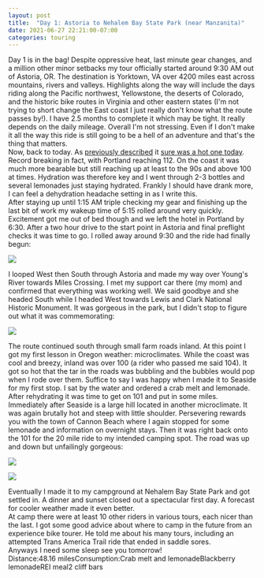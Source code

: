 ```yaml
---
layout: post
title:  "Day 1: Astoria to Nehalem Bay State Park (near Manzanita)"
date: 2021-06-27 22:21:00-07:00
categories: touring
---
```

Day 1 is in the bag! Despite oppressive heat, last minute gear changes, and a million other minor setbacks my tour officially started around 9:30 AM out of Astoria, OR. The destination is Yorktown, VA over 4200 miles east across mountains, rivers and valleys. Highlights along the way will include the days riding along the Pacific northwest, Yellowstone, the deserts of Colorado, and the historic bike routes in Virginia and other eastern states (I'm not trying to short change the East coast I just really don't know what the route passes by!). I have 2.5 months to complete it which may be tight. It really depends on the daily mileage. Overall I'm not stressing. Even if I don't make it all the way this ride is still going to be a hell of an adventure and that's the thing that matters.  
Now, back to today. As [previously described](http://www.blaise.bike/2021/06/the-heat.html) it [sure was a hot one today](https://youtu.be/cW6JqGyqMbQ). Record breaking in fact, with Portland reaching 112. On the coast it was much more bearable but still reaching up at least to the 90s and above 100 at times. Hydration was therefore key and I went through 2-3 bottles and several lemonades just staying hydrated. Frankly I should have drank more, I can feel a dehydration headache setting in as I write this.  
After staying up until 1:15 AM triple checking my gear and finishing up the last bit of work my wakeup time of 5:15 rolled around very quickly. Excitement got me out of bed though and we left the hotel in Portland by 6:30. After a two hour drive to the start point in Astoria and final preflight checks it was time to go. I rolled away around 9:30 and the ride had finally begun:  

[![](https://lh3.googleusercontent.com/-4cPk3Swc8BA/YNlcZsQPn6I/AAAAAAAATpc/nlmcnGdT9esmH7q9smf3qZBvDFjq0M3zACLcBGAsYHQ/s1600/1624857696143734-0.png)](https://lh3.googleusercontent.com/-4cPk3Swc8BA/YNlcZsQPn6I/AAAAAAAATpc/nlmcnGdT9esmH7q9smf3qZBvDFjq0M3zACLcBGAsYHQ/s1600/1624857696143734-0.png)
  
I looped West then South through Astoria and made my way over Young's River towards Miles Crossing. I met my support car there (my mom) and confirmed that everything was working well. We said goodbye and she headed South while I headed West towards Lewis and Clark National Historic Monument. It was gorgeous in the park, but I didn't stop to figure out what it was commemorating:  

[![](https://lh3.googleusercontent.com/-zayRgwsQ4XE/YNlcX_xhLzI/AAAAAAAATpY/afq48sAXYeMBx5UZQwQn0SrHyHzELNtcACLcBGAsYHQ/s1600/1624857687036199-1.png)](https://lh3.googleusercontent.com/-zayRgwsQ4XE/YNlcX_xhLzI/AAAAAAAATpY/afq48sAXYeMBx5UZQwQn0SrHyHzELNtcACLcBGAsYHQ/s1600/1624857687036199-1.png)
  
The route continued south through small farm roads inland. At this point I got my first lesson in Oregon weather: microclimates. While the coast was cool and breezy, inland was over 100 (a rider who passed me said 104). It got so hot that the tar in the roads was bubbling and the bubbles would pop when I rode over them. Suffice to say I was happy when I made it to Seaside for my first stop. I sat by the water and ordered a crab melt and lemonade. After rehydrating it was time to get on 101 and put in some miles. Immediately after Seaside is a large hill located in another microclimate. It was again brutally hot and steep with little shoulder. Persevering rewards you with the town of Cannon Beach where I again stopped for some lemonade and information on overnight stays. Then it was right back onto the 101 for the 20 mile ride to my intended camping spot. The road was up and down but unfailingly gorgeous:  

[![](https://lh3.googleusercontent.com/-jXf8hKDaX70/YNlcVZqWxHI/AAAAAAAATpU/5_9KuiBpoQsXOvaL6rRc9V23YU_Q9s-ewCLcBGAsYHQ/s1600/1624857678501134-2.png)](https://lh3.googleusercontent.com/-jXf8hKDaX70/YNlcVZqWxHI/AAAAAAAATpU/5_9KuiBpoQsXOvaL6rRc9V23YU_Q9s-ewCLcBGAsYHQ/s1600/1624857678501134-2.png)

[![](https://lh3.googleusercontent.com/-aIm83zPjl5k/YNlcTIrFO6I/AAAAAAAATpQ/QaED6DFdImMZ0157JCpTeX7KHXE54UHSACLcBGAsYHQ/s1600/1624857670778708-3.png)](https://lh3.googleusercontent.com/-aIm83zPjl5k/YNlcTIrFO6I/AAAAAAAATpQ/QaED6DFdImMZ0157JCpTeX7KHXE54UHSACLcBGAsYHQ/s1600/1624857670778708-3.png)
  
Eventually I made it to my campground at Nehalem Bay State Park and got settled in. A dinner and sunset closed out a spectacular first day. A forecast for cooler weather made it even better.   
At camp there were at least 10 other riders in various tours, each nicer than the last. I got some good advice about where to camp in the future from an experience bike tourer. He told me about his many tours, including an attempted Trans America Trail ride that ended in saddle sores.   
Anyways I need some sleep see you tomorrow!  
Distance:48.16 milesConsumption:Crab melt and lemonadeBlackberry lemonadeREI meal2 cliff bars
